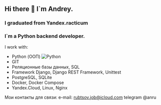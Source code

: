 ## Hi there 👋 I`m Andrey.

### I graduated from Yandex.racticum 
### I`m a Python backend developer.

I work with:
- Python (ООП) ![Python](https://img.shields.io/badge/python-programming-brightgreen)
- GIT
- Реляционные базы данных, SQL
- Framework Django, Django REST Framework, Unittest
- PostgreSQL, SQLite
- Docker, Docker Compose
- Yandex.Cloud, Linux, Nginx

Мои контакты для связи:
e-mail: rubtsov.job@icloud.com telegram @anru


<!--
**Raa78/Raa78** is a ✨ _special_ ✨ repository because its `README.md` (this file) appears on your GitHub profile.

Here are some ideas to get you started:

- 🔭 I’m currently working on ...
- 🌱 I’m currently learning ...
- 👯 I’m looking to collaborate on ...
- 🤔 I’m looking for help with ...
- 💬 Ask me about ...
- 📫 How to reach me: ...
- 😄 Pronouns: ...
- ⚡ Fun fact: ...
-->

